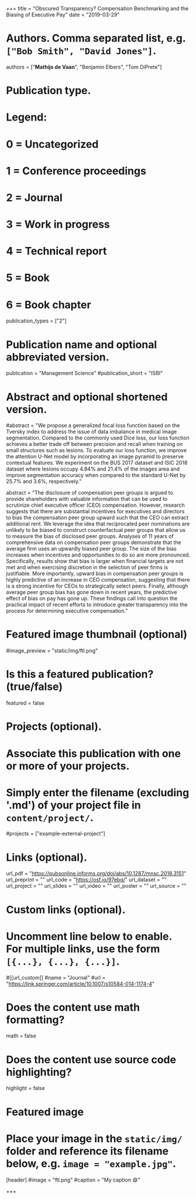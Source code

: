 +++
title = "Obscured Transparency? Compensation Benchmarking and the Biasing of Executive Pay"
date = "2019-03-29"

# Authors. Comma separated list, e.g. `["Bob Smith", "David Jones"]`.

authors = ["**Mathijs de Vaan**", "Benjamin Elbers", "Tom DiPrete"]

# Publication type.
# Legend:
# 0 = Uncategorized
# 1 = Conference proceedings
# 2 = Journal
# 3 = Work in progress
# 4 = Technical report
# 5 = Book
# 6 = Book chapter
publication_types = ["2"]

# Publication name and optional abbreviated version.
publication = "Management Science"
#publication_short = "ISBI"

# Abstract and optional shortened version.

#abstract = "We propose a generalized focal loss function based on the Tversky index to address the issue of data imbalance in medical image segmentation. Compared to the commonly used Dice loss, our loss function achieves a better trade off between precision and recall when training on small structures such as lesions. To evaluate our loss function, we improve the attention U-Net model by incorporating an image pyramid to preserve contextual features. We experiment on the BUS 2017 dataset and ISIC 2018 dataset where lesions occupy 4.84% and 21.4% of the images area and improve segmentation accuracy when compared to the standard U-Net by 25.7% and 3.6%, respectively."

abstract = "The disclosure of compensation peer groups is argued to provide shareholders with valuable information that can be used to scrutinize chief executive officer (CEO) compensation. However, research suggests that there are substantial incentives for executives and directors to bias the compensation peer group upward such that the CEO can extract additional rent. We leverage the idea that reciprocated peer nominations are unlikely to be biased to construct counterfactual peer groups that allow us to measure the bias of disclosed peer groups. Analyses of 11 years of comprehensive data on compensation peer groups demonstrate that the average firm uses an upwardly biased peer group. The size of the bias increases when incentives and opportunities to do so are more pronounced. Specifically, results show that bias is larger when financial targets are not met and when exercising discretion in the selection of peer firms is justifiable. More importantly, upward bias in compensation peer groups is highly predictive of an increase in CEO compensation, suggesting that there is a strong incentive for CEOs to strategically select peers. Finally, although average peer group bias has gone down in recent years, the predictive effect of bias on pay has gone up. These findings call into question the practical impact of recent efforts to introduce greater transparency into the process for determining executive compensation."

# Featured image thumbnail (optional)
#image_preview = "static/img/ftl.png"

# Is this a featured publication? (true/false)
featured = false

# Projects (optional).
#   Associate this publication with one or more of your projects.
#   Simply enter the filename (excluding '.md') of your project file in `content/project/`.
#projects = ["example-external-project"]

# Links (optional).
url_pdf = "https://pubsonline.informs.org/doi/abs/10.1287/mnsc.2018.3151"
url_preprint = ""
url_code = "https://osf.io/97ebq/"
url_dataset = ""
url_project = ""
url_slides = ""
url_video = ""
url_poster = ""
url_source = ""

# Custom links (optional).
#   Uncomment line below to enable. For multiple links, use the form `[{...}, {...}, {...}]`.
#[[url_custom]]
#name = "Journal"
#url = "https://link.springer.com/article/10.1007/s10584-014-1174-4"

# Does the content use math formatting?
math = false

# Does the content use source code highlighting?
highlight = false
  
# Featured image
# Place your image in the `static/img/` folder and reference its filename below, e.g. `image = "example.jpg"`.
[header]
#image = "ftl.png"
#caption = "My caption :smile:"

+++

